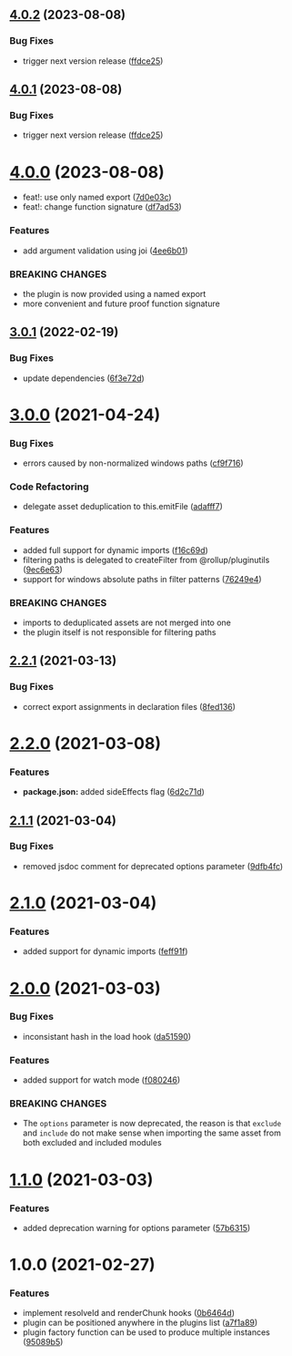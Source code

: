 ## [4.0.2](https://github.com/recursive-beast/rollup-plugin-external-assets/compare/v4.0.1...v4.0.2) (2023-08-08)


### Bug Fixes

* trigger next version release ([ffdce25](https://github.com/recursive-beast/rollup-plugin-external-assets/commit/ffdce25c83d5a5180c9cd93048ca95024047f96d))

## [4.0.1](https://github.com/recursive-beast/rollup-plugin-external-assets/compare/v4.0.0...v4.0.1) (2023-08-08)


### Bug Fixes

* trigger next version release ([ffdce25](https://github.com/recursive-beast/rollup-plugin-external-assets/commit/ffdce25c83d5a5180c9cd93048ca95024047f96d))

# [4.0.0](https://github.com/recursive-beast/rollup-plugin-external-assets/compare/v3.0.1...v4.0.0) (2023-08-08)


* feat!: use only named export ([7d0e03c](https://github.com/recursive-beast/rollup-plugin-external-assets/commit/7d0e03c05d4558f8afdc5c7b105e12200baaa8e5))
* feat!: change function signature ([df7ad53](https://github.com/recursive-beast/rollup-plugin-external-assets/commit/df7ad534a8d83cc0a3928cf7cc6fc80a7758285f))


### Features

* add argument validation using joi ([4ee6b01](https://github.com/recursive-beast/rollup-plugin-external-assets/commit/4ee6b011ee42b264e13f64c3bd56c411249952d1))


### BREAKING CHANGES

* the plugin is now provided using a named export
* more convenient and future proof function signature

## [3.0.1](https://github.com/recursive-beast/rollup-plugin-external-assets/compare/v3.0.0...v3.0.1) (2022-02-19)


### Bug Fixes

* update dependencies ([6f3e72d](https://github.com/recursive-beast/rollup-plugin-external-assets/commit/6f3e72dd5e6fd2cc10683b60600136c4f795d2ad))

# [3.0.0](https://github.com/recursive-beast/rollup-plugin-external-assets/compare/v2.2.1...v3.0.0) (2021-04-24)


### Bug Fixes

* errors caused by non-normalized windows paths ([cf9f716](https://github.com/recursive-beast/rollup-plugin-external-assets/commit/cf9f716c4fcc024fe959dfca7a9d96b88c85fd4d))


### Code Refactoring

* delegate asset deduplication to this.emitFile ([adafff7](https://github.com/recursive-beast/rollup-plugin-external-assets/commit/adafff7e583c5f6fab11dce892f7607a3ea40c7a))


### Features

* added full support for dynamic imports ([f16c69d](https://github.com/recursive-beast/rollup-plugin-external-assets/commit/f16c69d44a386962251da33c7e34e9b8f98415e5))
* filtering paths is delegated to createFilter from @rollup/pluginutils ([9ec6e63](https://github.com/recursive-beast/rollup-plugin-external-assets/commit/9ec6e6365037817754dddd92e12ce27929d1f6b0))
* support for windows absolute paths in filter patterns ([76249e4](https://github.com/recursive-beast/rollup-plugin-external-assets/commit/76249e400f782d02e6f119317a1ee732b2967fd8))


### BREAKING CHANGES

* imports to deduplicated assets are not merged into one
* the plugin itself is not responsible for filtering
paths

## [2.2.1](https://github.com/recursive-beast/rollup-plugin-external-assets/compare/v2.2.0...v2.2.1) (2021-03-13)


### Bug Fixes

* correct export assignments in declaration files ([8fed136](https://github.com/recursive-beast/rollup-plugin-external-assets/commit/8fed136fd9a9e64a50b946ea53066f5a5ad14d73))

# [2.2.0](https://github.com/recursive-beast/rollup-plugin-external-assets/compare/v2.1.1...v2.2.0) (2021-03-08)


### Features

* **package.json:** added sideEffects flag ([6d2c71d](https://github.com/recursive-beast/rollup-plugin-external-assets/commit/6d2c71d911cca1b007c6e3e42bf0b68dba109acd))

## [2.1.1](https://github.com/recursive-beast/rollup-plugin-external-assets/compare/v2.1.0...v2.1.1) (2021-03-04)


### Bug Fixes

* removed jsdoc comment for deprecated options parameter ([9dfb4fc](https://github.com/recursive-beast/rollup-plugin-external-assets/commit/9dfb4fcbe59a7d723d64d79ffabc2aa50d13c20e))

# [2.1.0](https://github.com/recursive-beast/rollup-plugin-external-assets/compare/v2.0.0...v2.1.0) (2021-03-04)


### Features

* added support for dynamic imports ([feff91f](https://github.com/recursive-beast/rollup-plugin-external-assets/commit/feff91f1143153bb042704dda7cb38e02924e6be))

# [2.0.0](https://github.com/recursive-beast/rollup-plugin-external-assets/compare/v1.1.0...v2.0.0) (2021-03-03)


### Bug Fixes

* inconsistant hash in the load hook ([da51590](https://github.com/recursive-beast/rollup-plugin-external-assets/commit/da51590e41c50c30c33ed093aa3add0abf726660))


### Features

* added support for watch mode ([f080246](https://github.com/recursive-beast/rollup-plugin-external-assets/commit/f08024649d84e4762ba59f47169e5a8af32931d0))


### BREAKING CHANGES

* The `options` parameter is now deprecated, the reason
is that `exclude` and `include` do not make sense when importing the same
asset from both excluded and included modules

# [1.1.0](https://github.com/recursive-beast/rollup-plugin-external-assets/compare/v1.0.0...v1.1.0) (2021-03-03)


### Features

* added deprecation warning for options parameter ([57b6315](https://github.com/recursive-beast/rollup-plugin-external-assets/commit/57b6315c5d419b2ae59120086d30ecf21fb41e3a))

# 1.0.0 (2021-02-27)


### Features

* implement resolveId and renderChunk hooks ([0b6464d](https://github.com/recursive-beast/rollup-plugin-external-assets/commit/0b6464da548fb1bb8b29390cc137afc48637053a))
* plugin can be positioned anywhere in the plugins list ([a7f1a89](https://github.com/recursive-beast/rollup-plugin-external-assets/commit/a7f1a89bcca2de430a0d38472e01016e69eb7a6a))
* plugin factory function can be used to produce multiple instances ([95089b5](https://github.com/recursive-beast/rollup-plugin-external-assets/commit/95089b583821e762ec12c0c53771d9a9a20feda9))
